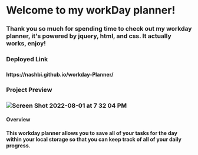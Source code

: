 # Welcome to my workDay planner!

<h3> Thank you so much for spending time to check out my workday planner, it's powered by jquery, html, and css. It actually works, enjoy! <h3>

<h3> Deployed Link <h3>

<h4> https://nashbi.github.io/workday-Planner/ <h4>

<h3> Project Preview <h3>

![Screen Shot 2022-08-01 at 7 32 04 PM](https://user-images.githubusercontent.com/107282167/182262160-c926ebcc-9e10-4f7e-ad34-917477c31c66.png)

<h4> Overview <h4>
<p> This workday planner allows you to save all of your tasks for the day within your local storage so that you can keep track of all of your daily progress.</p>
